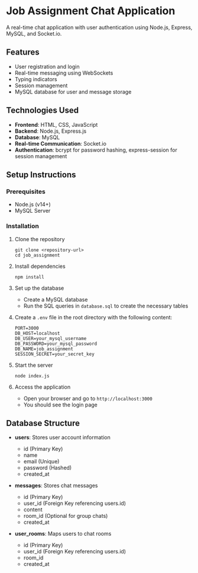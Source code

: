 # Job Assignment Chat Application

A real-time chat application with user authentication using Node.js, Express, MySQL, and Socket.io.

## Features

- User registration and login
- Real-time messaging using WebSockets
- Typing indicators
- Session management
- MySQL database for user and message storage

## Technologies Used

- **Frontend**: HTML, CSS, JavaScript
- **Backend**: Node.js, Express.js
- **Database**: MySQL
- **Real-time Communication**: Socket.io
- **Authentication**: bcrypt for password hashing, express-session for session management

## Setup Instructions

### Prerequisites

- Node.js (v14+)
- MySQL Server

### Installation

1. Clone the repository
   ```
   git clone <repository-url>
   cd job_assignment
   ```

2. Install dependencies
   ```
   npm install
   ```

3. Set up the database
   - Create a MySQL database
   - Run the SQL queries in `database.sql` to create the necessary tables

4. Create a `.env` file in the root directory with the following content:
   ```
   PORT=3000
   DB_HOST=localhost
   DB_USER=your_mysql_username
   DB_PASSWORD=your_mysql_password
   DB_NAME=job_assignment
   SESSION_SECRET=your_secret_key
   ```

5. Start the server
   ```
   node index.js
   ```

6. Access the application
   - Open your browser and go to `http://localhost:3000`
   - You should see the login page

## Database Structure

- **users**: Stores user account information
  - id (Primary Key)
  - name
  - email (Unique)
  - password (Hashed)
  - created_at

- **messages**: Stores chat messages
  - id (Primary Key)
  - user_id (Foreign Key referencing users.id)
  - content
  - room_id (Optional for group chats)
  - created_at

- **user_rooms**: Maps users to chat rooms
  - id (Primary Key)
  - user_id (Foreign Key referencing users.id)
  - room_id
  - created_at 